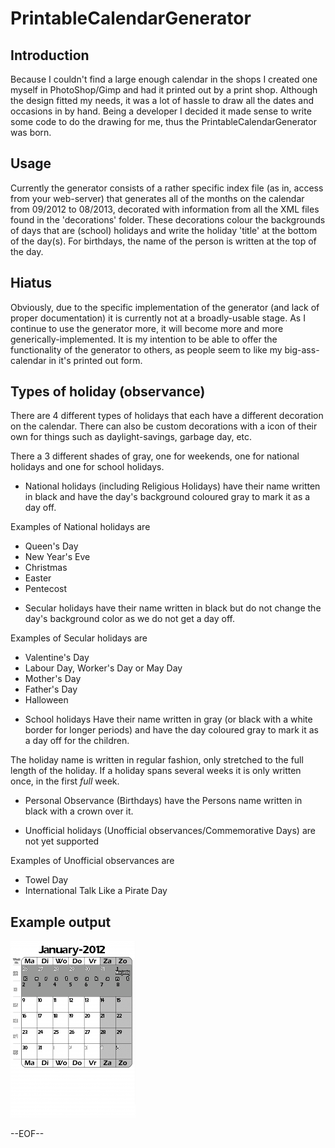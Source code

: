  PrintableCalendarGenerator
===============================


 Introduction
-------------------------------

Because I couldn't find a large enough calendar in the shops I created one 
myself in PhotoShop/Gimp and had it printed out by a print shop. Although the
design fitted my needs, it was a lot of hassle to draw all the dates and 
occasions in by hand. Being a developer I decided it made sense to write some 
code to do the drawing for me, thus the PrintableCalendarGenerator was born.


 Usage
-------------------------------

Currently the generator consists of a rather specific index file (as in, access 
from your web-server) that generates all of the months on the calendar from
09/2012 to 08/2013, decorated with information from all the XML files found in
the 'decorations' folder. These decorations colour the backgrounds of days that 
are (school) holidays and write the holiday 'title' at the bottom of the day(s).
For birthdays, the name of the person is written at the top of the day.


 Hiatus
-------------------------------

Obviously, due to the specific implementation of the generator (and lack of 
proper documentation) it is currently not at a broadly-usable stage. As I 
continue to use the generator more, it will become more and more 
generically-implemented. It is my intention to be able to offer the functionality
of the generator to others, as people seem to like my big-ass-calendar in it's
printed out form.


 Types of holiday (observance)
-------------------------------

There are 4 different types of holidays that each have a different decoration on
the calendar. There can also be custom decorations with a icon of their own for
things such as daylight-savings, garbage day, etc.

There a 3 different shades of gray, one for weekends, one for national holidays
and one for school holidays.

* National holidays (including Religious Holidays) have their name written in
  black and have the day's background coloured gray to mark it as a day off.

 Examples of National holidays are

   - Queen's Day
   - New Year's Eve
   - Christmas
   - Easter
   - Pentecost

* Secular holidays have their name written in black but do not change the day's
  background color as we do not get a day off.

 Examples of Secular holidays are

   - Valentine's Day
   - Labour Day, Worker's Day or May Day
   - Mother's Day
   - Father's Day
   - Halloween

* School holidays
 Have their name written in  gray (or black with a white border for longer
 periods) and have the day coloured gray to mark it as a day off for the children.

 The holiday name is written in regular fashion, only stretched to the full
 length of the holiday. If a holiday spans several weeks it is only written once,
 in the first *full* week.

* Personal Observance (Birthdays) have the Persons name written in black with a
  crown over it.


* Unofficial holidays (Unofficial observances/Commemorative Days) are not yet supported

 Examples of Unofficial observances are

   - Towel Day
   -  International Talk Like a Pirate Day


 Example output
-------------------------------

![calendar][calendar_img]

[calendar_img]: https://github.com/potherca/PrintableCalendarGenerator/raw/master/calendar-2012-01.png  "Example output for the month January 2012"

--EOF--
